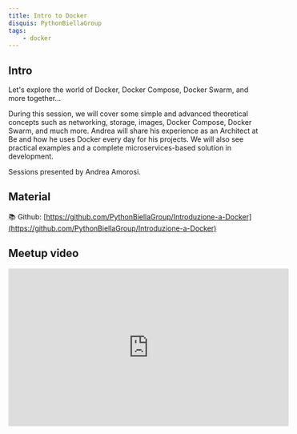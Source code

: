 ```yaml
---
title: Intro to Docker
disquis: PythonBiellaGroup
tags:
    - docker
---
```


## Intro

Let's explore the world of Docker, Docker Compose, Docker Swarm, and more together...

During this session, we will cover some simple and advanced theoretical concepts such as networking, storage, images, Docker Compose, Docker Swarm, and much more. Andrea will share his experience as an Architect at Be and how he uses Docker every day for his projects.
We will also see practical examples and a complete microservices-based solution in development.

Sessions presented by Andrea Amorosi.

## Material

📚 Github:
[https://github.com/PythonBiellaGroup/Introduzione-a-Docker](https://github.com/PythonBiellaGroup/Introduzione-a-Docker)

## Meetup video

<iframe width="560" height="315" src="https://www.youtube.com/embed/0Bd3ovUxOJo" title="YouTube video player" frameborder="0" allow="accelerometer; autoplay; clipboard-write; encrypted-media; gyroscope; picture-in-picture; web-share" allowfullscreen></iframe>

